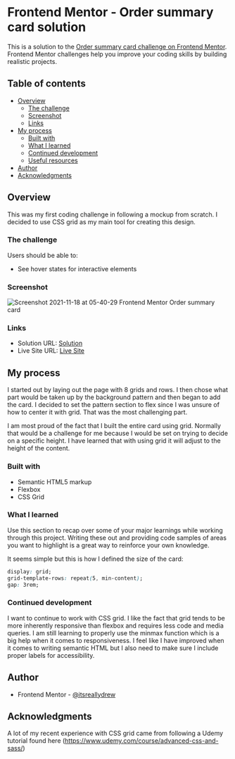 # Frontend Mentor - Order summary card solution

This is a solution to the [Order summary card challenge on Frontend Mentor](https://www.frontendmentor.io/challenges/order-summary-component-QlPmajDUj). Frontend Mentor challenges help you improve your coding skills by building realistic projects.

## Table of contents

- [Overview](#overview)
  - [The challenge](#the-challenge)
  - [Screenshot](#screenshot)
  - [Links](#links)
- [My process](#my-process)
  - [Built with](#built-with)
  - [What I learned](#what-i-learned)
  - [Continued development](#continued-development)
  - [Useful resources](#useful-resources)
- [Author](#author)
- [Acknowledgments](#acknowledgments)

## Overview

This was my first coding challenge in following a mockup from scratch. I decided to use CSS grid as my main tool for creating this design.

### The challenge

Users should be able to:

- See hover states for interactive elements

### Screenshot

![Screenshot 2021-11-18 at 05-40-29 Frontend Mentor Order summary card](https://user-images.githubusercontent.com/88289750/142409042-852122de-5501-4a15-ab7a-c2629c6f9d3d.png)

### Links

- Solution URL: [Solution](https://www.frontendmentor.io/challenges/order-summary-component-QlPmajDUj/hub/responsive-order-summary-card-using-css-grid-zG7qSoOhW)
- Live Site URL: [Live Site](https://thirsty-shannon-ee26e7.netlify.app/)

## My process

I started out by laying out the page with 8 grids and rows. I then chose what part would be taken up by the background pattern and then began to add the card. I decided to set the pattern section to flex since I was unsure of how to center it with grid. That was the most challenging part.

I am most proud of the fact that I built the entire card using grid. Normally that would be a challenge for me because I would be set on trying to decide on a specific height. I have learned that with using grid it will adjust to the height of the content.

### Built with

- Semantic HTML5 markup
- Flexbox
- CSS Grid

### What I learned

Use this section to recap over some of your major learnings while working through this project. Writing these out and providing code samples of areas you want to highlight is a great way to reinforce your own knowledge.

It seems simple but this is how I defined the size of the card:

```css
display: grid;
grid-template-rows: repeat(5, min-content);
gap: 3rem;
```

### Continued development

I want to continue to work with CSS grid. I like the fact that grid tends to be more inherently responsive than flexbox and requires less code and media queries. I am still learning to properly use the minmax function which is a big help when it comes to responsiveness. I feel like I have improved when it comes to writing semantic HTML but I also need to make sure I include proper labels for accessibility.

## Author

- Frontend Mentor - [@itsreallydrew](https://www.frontendmentor.io/profile/itsreallydrew)

## Acknowledgments

A lot of my recent experience with CSS grid came from following a Udemy tutorial found here (https://www.udemy.com/course/advanced-css-and-sass/)

